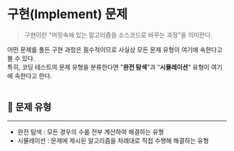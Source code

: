# 구현(Implement) 문제

> 구현이란 "머릿속에 있는 알고리즘을 소스코드로 바꾸는 과정"을 의미한다.

어떤 문제를 풀든 구현 과정은 필수적이므로 사실상 모든 문제 유형이 여기에 속한다고 볼 수 있다.<br>
특히, 코딩 테스트의 문제 유형을 분류한다면 "**완전 탐색**"과 "**시뮬레이션**" 유형이 여기에 속한다고 한다.<br><br>

## 📌 문제 유형

---

- 완전 탐색 : 모든 경우의 수를 전부 계산하여 해결하는 유형<br>
- 시뮬레이션 : 문제에 제시된 알고리즘을 차례대로 직접 수행해 해결하는 유형
